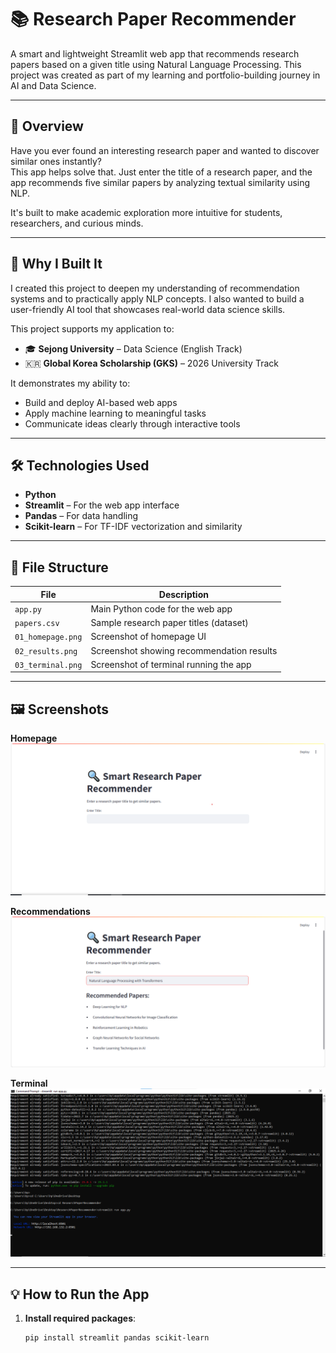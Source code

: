 # 📚 Research Paper Recommender

A smart and lightweight Streamlit web app that recommends research papers based on a given title using Natural Language Processing. This project was created as part of my learning and portfolio-building journey in AI and Data Science.

---

## 🧠 Overview

Have you ever found an interesting research paper and wanted to discover similar ones instantly?  
This app helps solve that. Just enter the title of a research paper, and the app recommends five similar papers by analyzing textual similarity using NLP.

It's built to make academic exploration more intuitive for students, researchers, and curious minds.

---

## 🚀 Why I Built It

I created this project to deepen my understanding of recommendation systems and to practically apply NLP concepts. I also wanted to build a user-friendly AI tool that showcases real-world data science skills.

This project supports my application to:
- 🎓 **Sejong University** – Data Science (English Track)
- 🇰🇷 **Global Korea Scholarship (GKS)** – 2026 University Track

It demonstrates my ability to:
- Build and deploy AI-based web apps
- Apply machine learning to meaningful tasks
- Communicate ideas clearly through interactive tools

---

## 🛠️ Technologies Used

- **Python**
- **Streamlit** – For the web app interface
- **Pandas** – For data handling
- **Scikit-learn** – For TF-IDF vectorization and similarity

---

## 📂 File Structure

| File              | Description                                  |
|-------------------|----------------------------------------------|
| `app.py`          | Main Python code for the web app             |
| `papers.csv`      | Sample research paper titles (dataset)       |
| `01_homepage.png` | Screenshot of homepage UI                    |
| `02_results.png`  | Screenshot showing recommendation results    |
| `03_terminal.png` | Screenshot of terminal running the app       |

---

## 🖼️ Screenshots

**Homepage**  
![Homepage](01_homepage.png)

**Recommendations**  
![Results](02_results.png)

**Terminal**  
![Terminal](03_terminal.png)

---

## 💡 How to Run the App

1. **Install required packages**:

   ```bash
   pip install streamlit pandas scikit-learn

